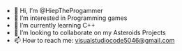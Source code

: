 - 👋 Hi, I’m @HiepTheProgammer
- 👀 I’m interested in Programming games
- 🌱 I’m currently learning C++
- 💞️ I’m looking to collaborate on my Asteroids Projects
- 📫 How to reach me: visualstudiocode5046@gmail.com

<!---
HiepTheProgammer/HiepTheProgammer is a ✨ special ✨ repository because its `README.md` (this file) appears on your GitHub profile.
You can click the Preview link to take a look at your changes.
--->
